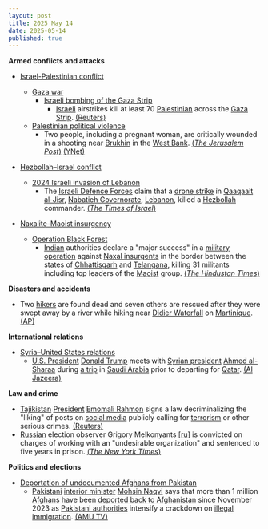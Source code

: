 ```yaml
---
layout: post
title: 2025 May 14
date: 2025-05-14
published: true
---
```



**Armed conflicts and attacks**

* [Israel-Palestinian conflict](https://en.wikipedia.org/wiki/Israel-Palestinian_conflict "Israel-Palestinian conflict")
  + [Gaza war](https://en.wikipedia.org/wiki/Gaza_war "Gaza war")
    - [Israeli bombing of the Gaza Strip](https://en.wikipedia.org/wiki/Israeli_bombing_of_the_Gaza_Strip "Israeli bombing of the Gaza Strip")
      * [Israeli](https://en.wikipedia.org/wiki/Israel "Israel") airstrikes kill at least 70 [Palestinian](https://en.wikipedia.org/wiki/Palestinian "Palestinian") across the [Gaza Strip](https://en.wikipedia.org/wiki/Gaza_Strip "Gaza Strip"). [(Reuters)](https://www.reuters.com/world/middle-east/israeli-intensifies-gaza-bombardment-trump-visits-region-2025-05-14/)
  + [Palestinian political violence](https://en.wikipedia.org/wiki/Palestinian_political_violence "Palestinian political violence")
    - Two people, including a pregnant woman, are critically wounded in a shooting near [Brukhin](https://en.wikipedia.org/wiki/Brukhin "Brukhin") in the [West Bank](https://en.wikipedia.org/wiki/West_Bank "West Bank"). [(*The Jerusalem Post*)](https://www.jpost.com/breaking-news/article-854007) [(YNet)](https://www.ynetnews.com/article/r1uh9pmwgg)
* [Hezbollah–Israel conflict](https://en.wikipedia.org/wiki/Hezbollah%E2%80%93Israel_conflict "Hezbollah–Israel conflict")
  + [2024 Israeli invasion of Lebanon](https://en.wikipedia.org/wiki/2024_Israeli_invasion_of_Lebanon "2024 Israeli invasion of Lebanon")
    - The [Israeli Defence Forces](https://en.wikipedia.org/wiki/Israeli_Defence_Forces "Israeli Defence Forces") claim that a [drone strike](https://en.wikipedia.org/wiki/Drone_strike "Drone strike") in [Qaaqaait al-Jisr](https://en.wikipedia.org/wiki/Qaaqaait_al-Jisr "Qaaqaait al-Jisr"), [Nabatieh Governorate](https://en.wikipedia.org/wiki/Nabatieh_Governorate "Nabatieh Governorate"), [Lebanon](https://en.wikipedia.org/wiki/Lebanon "Lebanon"), killed a [Hezbollah](https://en.wikipedia.org/wiki/Hezbollah "Hezbollah") commander. [(*The Times of Israel*)](https://www.timesofisrael.com/liveblog_entry/idf-says-it-killed-hezbollah-commander-in-earlier-south-lebanon-drone-strike/)

* [Naxalite–Maoist insurgency](https://en.wikipedia.org/wiki/Naxalite%E2%80%93Maoist_insurgency "Naxalite–Maoist insurgency")
  + [Operation Black Forest](https://en.wikipedia.org/wiki/Operation_Black_Forest "Operation Black Forest")
    - [Indian](https://en.wikipedia.org/wiki/India "India") authorities declare a "major success" in a [military operation](https://en.wikipedia.org/wiki/Military_operation "Military operation") against [Naxal insurgents](https://en.wikipedia.org/wiki/Naxalism "Naxalism") in the border between the states of [Chhattisgarh](https://en.wikipedia.org/wiki/Chhattisgarh "Chhattisgarh") and [Telangana](https://en.wikipedia.org/wiki/Telangana "Telangana"), killing 31 militants including top leaders of the [Maoist](https://en.wikipedia.org/wiki/Maoist "Maoist") group. [(*The Hindustan Times*)](https://www.hindustantimes.com/india-news/security-forces-claim-top-maoist-leaders-either-killed-or-injured-in-operation-black-forest-101747234931173.html)

**Disasters and accidents**

* Two [hikers](https://en.wikipedia.org/wiki/Hikers "Hikers") are found dead and seven others are rescued after they were swept away by a river while hiking near [Didier Waterfall](https://en.wikipedia.org/wiki/Didier_Waterfall "Didier Waterfall") on [Martinique](https://en.wikipedia.org/wiki/Martinique "Martinique"). [(AP)](https://apnews.com/article/martinique-missing-hiker-dead-rescued-c39c015161b359e6f47a2ffa66eae554)

**International relations**

* [Syria–United States relations](https://en.wikipedia.org/wiki/Syria%E2%80%93United_States_relations "Syria–United States relations")
  + [U.S. President](https://en.wikipedia.org/wiki/President_of_the_United_States "President of the United States") [Donald Trump](https://en.wikipedia.org/wiki/Donald_Trump "Donald Trump") meets with [Syrian president](https://en.wikipedia.org/wiki/President_of_Syria "President of Syria") [Ahmed al-Sharaa](https://en.wikipedia.org/wiki/Ahmed_al-Sharaa "Ahmed al-Sharaa") during [a trip](https://en.wikipedia.org/wiki/2025_visit_by_Donald_Trump_to_the_Middle_East "2025 visit by Donald Trump to the Middle East") in [Saudi Arabia](https://en.wikipedia.org/wiki/Saudi_Arabia "Saudi Arabia") prior to departing for [Qatar](https://en.wikipedia.org/wiki/Qatar "Qatar"). [(Al Jazeera)](https://www.aljazeera.com/news/2025/5/14/trump-meets-syrias-al-sharaa-eyes-normalisation-of-ties-with-damascus)

**Law and crime**

* [Tajikistan](https://en.wikipedia.org/wiki/Tajikistan "Tajikistan") [President](https://en.wikipedia.org/wiki/President_of_Tajikistan "President of Tajikistan") [Emomali Rahmon](https://en.wikipedia.org/wiki/Emomali_Rahmon "Emomali Rahmon") signs a law decriminalizing the "liking" of posts on [social media](https://en.wikipedia.org/wiki/Social_media "Social media") publicly calling for [terrorism](https://en.wikipedia.org/wiki/Terrorism "Terrorism") or other serious crimes. [(Reuters)](https://www.reuters.com/world/asia-pacific/tajikistan-decriminalises-liking-social-media-posts-deemed-extremist-2025-05-14/)
* [Russian](https://en.wikipedia.org/wiki/Russia "Russia") election observer Grigory Melkonyants [[ru](https://ru.wikipedia.org/wiki/%D0%9C%D0%B5%D0%BB%D1%8C%D0%BA%D0%BE%D0%BD%D1%8C%D1%8F%D0%BD%D1%86%2C_%D0%93%D1%80%D0%B8%D0%B3%D0%BE%D1%80%D0%B8%D0%B9_%D0%90%D1%80%D0%BA%D0%B0%D0%B4%D1%8C%D0%B5%D0%B2%D0%B8%D1%87 "ru:Мельконьянц, Григорий Аркадьевич")] is convicted on charges of working with an "undesirable organization" and sentenced to five years in prison. [(*The New York Times*)](https://www.nytimes.com/2025/05/14/world/europe/grigory-melkonyants-russia-golos.html)

**Politics and elections**

* [Deportation of undocumented Afghans from Pakistan](https://en.wikipedia.org/wiki/Deportation_of_undocumented_Afghans_from_Pakistan "Deportation of undocumented Afghans from Pakistan")
  + [Pakistani](https://en.wikipedia.org/wiki/Pakistan "Pakistan") [interior minister](https://en.wikipedia.org/wiki/Ministry_of_Interior_%28Pakistan%29 "Ministry of Interior (Pakistan)") [Mohsin Naqvi](https://en.wikipedia.org/wiki/Mohsin_Naqvi "Mohsin Naqvi") says that more than 1 million [Afghans](https://en.wikipedia.org/wiki/Afghan_people "Afghan people") have been [deported back to Afghanistan](https://en.wikipedia.org/wiki/Deportation_of_undocumented_Afghans_from_Pakistan "Deportation of undocumented Afghans from Pakistan") since November 2023 as [Pakistani authorities](https://en.wikipedia.org/wiki/Pakistani_authorities "Pakistani authorities") intensify a crackdown on [illegal immigration](https://en.wikipedia.org/wiki/Illegal_immigration "Illegal immigration"). [(AMU TV)](https://amu.tv/173909/)

